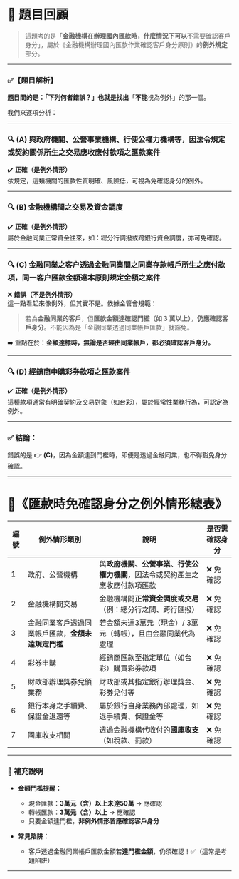 # 📘 題目回顧
> 這題考的是「**金融機構在辦理國內匯款時，什麼情況下可以**不需要確認客戶身分」，屬於《金融機構辦理國內匯款作業確認客戶身分原則》的**例外規定**部分。

---

### ✅【題目解析】

**題目問的是：「下列何者錯誤？」也就是找出**「**不能**視為例外」的那一個。

我們來逐項分析：

---

### 🔍 (A) 與政府機關、公營事業機構、行使公權力機構等，因法令規定或契約關係所生之交易應收應付款項之匯款案件  
✔️ **正確（是例外情形）**  
依規定，這類機關的匯款性質明確、風險低，可視為免確認身分的例外。

---

### 🔍 (B) 金融機構間之交易及資金調度  
✔️ **正確（是例外情形）**  
屬於金融同業正常資金往來，如：總分行調撥或跨銀行資金調度，亦可免確認。

---

### 🔍 (C) 金融同業之客户**透過金融同業間之同業存款帳戶所生之應付款項**，**同一客户匯款金額達本原則規定金額之案件**  
❌ **錯誤（不是例外情形）**  
這一點看起來像例外，但其實不是。依據金管會規範：

> 若為**金融同業的客戶**，但**匯款金額達確認門檻（如 3 萬以上）**，**仍應確認客戶身分**。不能因為是「金融同業透過同業帳戶匯款」就豁免。

➡️ 重點在於：**金額達標時，無論是否經由同業帳戶，都必須確認客戶身分。**

---

### 🔍 (D) 經銷商申購彩券款項之匯款案件  
✔️ **正確（是例外情形）**  
這種款項通常有明確契約及交易對象（如台彩），屬於經常性業務行為，可認定為例外。

---

### ✅ 結論：

錯誤的是 👉 **(C)**，因為金額達到門檻時，即便是透過金融同業，也不得豁免身分確認。

---

# 🧾《匯款時免確認身分之例外情形總表》

| 編號 | 例外情形類別 | 說明 | 是否需確認身分 |
|------|--------------|------|----------------|
| 1 | 政府、公營機構 | 與**政府機關、公營事業、行使公權力機關**，因法令或契約產生之應收應付款項匯款 | ❌ 免確認 |
| 2 | 金融機構間交易 | 金融機構間**正常資金調度或交易**（例：總分行之間、跨行匯撥） | ❌ 免確認 |
| 3 | 金融同業客戶透過同業帳戶匯款，**金額未達規定門檻** | 若金額未達3萬元（現金）/ 3萬元（轉帳），且由金融同業代為處理 | ❌ 免確認 |
| 4 | 彩券申購 | 經銷商匯款至指定單位（如台彩）購買彩券款項 | ❌ 免確認 |
| 5 | 財政部辦理獎券兌領業務 | 財政部或其指定銀行辦理獎金、彩券兌付等 | ❌ 免確認 |
| 6 | 銀行本身之手續費、保證金退還等 | 屬於銀行自身業務內部處理，如退手續費、保證金等 | ❌ 免確認 |
| 7 | 國庫收支相關 | 透過金融機構代收付的**國庫收支**（如稅款、罰款） | ❌ 免確認 |

---

### 📌 補充說明

- **金額門檻提醒：**  
  - 現金匯款：**3萬元（含）以上未達50萬** → 應確認  
  - 轉帳匯款：**3萬元（含）以上** → 應確認  
  - 只要金額達門檻，**非例外情形皆應確認客戶身分**

- **常見陷阱：**  
  - 客戶透過金融同業帳戶匯款金額若**達門檻金額**，仍須確認！✅（這常是考題陷阱）

---